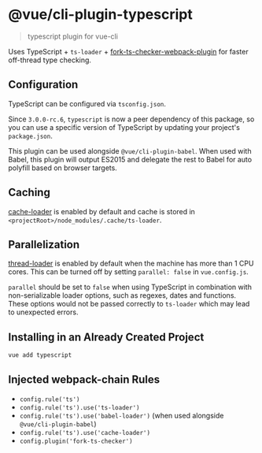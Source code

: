 # @vue/cli-plugin-typescript

> typescript plugin for vue-cli

Uses TypeScript + `ts-loader` + [fork-ts-checker-webpack-plugin](https://github.com/Realytics/fork-ts-checker-webpack-plugin) for faster off-thread type checking.

## Configuration

TypeScript can be configured via `tsconfig.json`.

Since `3.0.0-rc.6`, `typescript` is now a peer dependency of this package, so you can use a specific version of TypeScript by updating your project's `package.json`.

This plugin can be used alongside `@vue/cli-plugin-babel`. When used with Babel, this plugin will output ES2015 and delegate the rest to Babel for auto polyfill based on browser targets.

## Caching

[cache-loader](https://github.com/webpack-contrib/cache-loader) is enabled by default and cache is stored in `<projectRoot>/node_modules/.cache/ts-loader`.

## Parallelization

[thread-loader](https://github.com/webpack-contrib/thread-loader) is enabled by default when the machine has more than 1 CPU cores. This can be turned off by setting `parallel: false` in `vue.config.js`.

`parallel` should be set to `false` when using TypeScript in combination with non-serializable loader options, such as regexes, dates and functions. These options would not be passed correctly to `ts-loader` which may lead to unexpected errors.

## Installing in an Already Created Project

```bash
vue add typescript
```

## Injected webpack-chain Rules

- `config.rule('ts')`
- `config.rule('ts').use('ts-loader')`
- `config.rule('ts').use('babel-loader')` (when used alongside `@vue/cli-plugin-babel`)
- `config.rule('ts').use('cache-loader')`
- `config.plugin('fork-ts-checker')`
